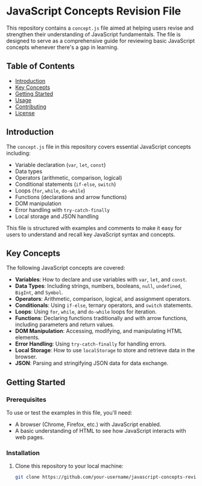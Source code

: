 # JavaScript Concepts Revision File

This repository contains a `concept.js` file aimed at helping users revise and strengthen their understanding of JavaScript fundamentals. The file is designed to serve as a comprehensive guide for reviewing basic JavaScript concepts whenever there's a gap in learning.

## Table of Contents

- [Introduction](#introduction)
- [Key Concepts](#key-concepts)
- [Getting Started](#getting-started)
- [Usage](#usage)
- [Contributing](#contributing)
- [License](#license)

## Introduction

The `concept.js` file in this repository covers essential JavaScript concepts including:
- Variable declaration (`var`, `let`, `const`)
- Data types
- Operators (arithmetic, comparison, logical)
- Conditional statements (`if-else`, `switch`)
- Loops (`for`, `while`, `do-while`)
- Functions (declarations and arrow functions)
- DOM manipulation
- Error handling with `try-catch-finally`
- Local storage and JSON handling

This file is structured with examples and comments to make it easy for users to understand and recall key JavaScript syntax and concepts.

## Key Concepts

The following JavaScript concepts are covered:

- **Variables**: How to declare and use variables with `var`, `let`, and `const`.
- **Data Types**: Including strings, numbers, booleans, `null`, `undefined`, `BigInt`, and `Symbol`.
- **Operators**: Arithmetic, comparison, logical, and assignment operators.
- **Conditionals**: Using `if-else`, ternary operators, and `switch` statements.
- **Loops**: Using `for`, `while`, and `do-while` loops for iteration.
- **Functions**: Declaring functions traditionally and with arrow functions, including parameters and return values.
- **DOM Manipulation**: Accessing, modifying, and manipulating HTML elements.
- **Error Handling**: Using `try-catch-finally` for handling errors.
- **Local Storage**: How to use `localStorage` to store and retrieve data in the browser.
- **JSON**: Parsing and stringifying JSON data for data exchange.

## Getting Started

### Prerequisites

To use or test the examples in this file, you'll need:

- A browser (Chrome, Firefox, etc.) with JavaScript enabled.
- A basic understanding of HTML to see how JavaScript interacts with web pages.

### Installation

1. Clone this repository to your local machine:
   ```bash
   git clone https://github.com/your-username/javascript-concepts-revision.git
